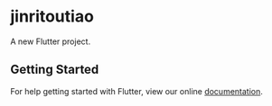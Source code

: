 # jinritoutiao

A new Flutter project.

## Getting Started

For help getting started with Flutter, view our online
[documentation](https://flutter.io/).
